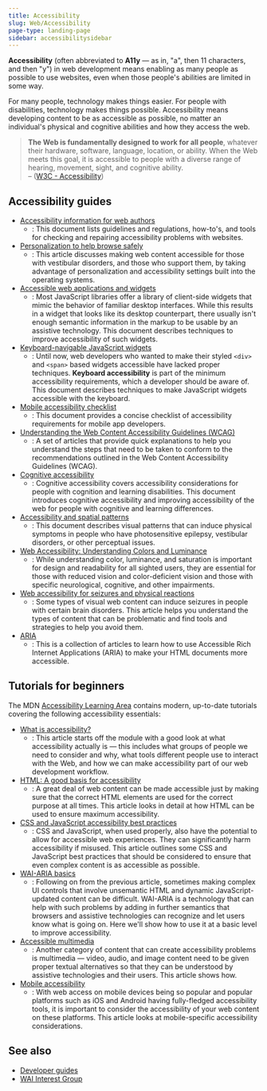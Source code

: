 ```yaml
---
title: Accessibility
slug: Web/Accessibility
page-type: landing-page
sidebar: accessibilitysidebar
---
```


**Accessibility** (often abbreviated to **A11y** — as in, "a", then 11 characters, and then "y") in web development means enabling as many people as possible to use websites, even when those people's abilities are limited in some way.

For many people, technology makes things easier. For people with disabilities, technology makes things possible. Accessibility means developing content to be as accessible as possible, no matter an individual's physical and cognitive abilities and how they access the web.

> **The Web is fundamentally designed to work for all people**, whatever their hardware, software, language, location, or ability.
> When the Web meets this goal, it is accessible to people with a diverse range of hearing, movement, sight, and cognitive ability. \
> – ([W3C - Accessibility](https://www.w3.org/standards/webdesign/accessibility))

## Accessibility guides

- [Accessibility information for web authors](/en-US/docs/Web/Accessibility/Guides/Information_for_Web_authors)
  - : This document lists guidelines and regulations, how-to's, and tools for checking and repairing accessibility problems with websites.
- [Personalization to help browse safely](/en-US/docs/Web/Accessibility/Guides/Browsing_safely)
  - : This article discusses making web content accessible for those with vestibular disorders, and those who support them, by taking advantage of personalization and accessibility settings built into the operating systems.
- [Accessible web applications and widgets](/en-US/docs/Web/Accessibility/Guides/Accessible_web_applications_and_widgets)
  - : Most JavaScript libraries offer a library of client-side widgets that mimic the behavior of familiar desktop interfaces.
    While this results in a widget that looks like its desktop counterpart, there usually isn't enough semantic information in the markup to be usable by an assistive technology.
    This document describes techniques to improve accessibility of such widgets.
- [Keyboard-navigable JavaScript widgets](/en-US/docs/Web/Accessibility/Guides/Keyboard-navigable_JavaScript_widgets)
  - : Until now, web developers who wanted to make their styled `<div>` and `<span>` based widgets accessible have lacked proper techniques.
    **Keyboard accessibility** is part of the minimum accessibility requirements, which a developer should be aware of.
    This document describes techniques to make JavaScript widgets accessible with the keyboard.
- [Mobile accessibility checklist](/en-US/docs/Web/Accessibility/Guides/Mobile_accessibility_checklist)
  - : This document provides a concise checklist of accessibility requirements for mobile app developers.
- [Understanding the Web Content Accessibility Guidelines (WCAG)](/en-US/docs/Web/Accessibility/Guides/Understanding_WCAG)
  - : A set of articles that provide quick explanations to help you understand the steps that need to be taken to conform to the recommendations outlined in the Web Content Accessibility Guidelines (WCAG).
- [Cognitive accessibility](/en-US/docs/Web/Accessibility/Guides/Cognitive_accessibility)
  - : Cognitive accessibility covers accessibility considerations for people with cognition and learning disabilities.
    This document introduces cognitive accessibility and improving accessibility of the web for people with cognitive and learning differences.
- [Accessibility and spatial patterns](/en-US/docs/Web/Accessibility/Guides/Accessibility_and_Spatial_Patterns)
  - : This document describes visual patterns that can induce physical symptoms in people who have photosensitive epilepsy, vestibular disorders, or other perceptual issues.
- [Web Accessibility: Understanding Colors and Luminance](/en-US/docs/Web/Accessibility/Guides/Colors_and_Luminance)
  - : While understanding color, luminance, and saturation is important for design and readability for all sighted users, they are essential for those with reduced vision and color-deficient vision and those with specific neurological, cognitive, and other impairments.
- [Web accessibility for seizures and physical reactions](/en-US/docs/Web/Accessibility/Guides/Seizure_disorders)
  - : Some types of visual web content can induce seizures in people with certain brain disorders.
    This article helps you understand the types of content that can be problematic and find tools and strategies to help you avoid them.
- [ARIA](/en-US/docs/Web/Accessibility/ARIA)
  - : This is a collection of articles to learn how to use Accessible Rich Internet Applications (ARIA) to make your HTML documents more accessible.

## Tutorials for beginners

The MDN [Accessibility Learning Area](/en-US/docs/Learn_web_development/Core/Accessibility) contains modern, up-to-date tutorials covering the following accessibility essentials:

- [What is accessibility?](/en-US/docs/Learn_web_development/Core/Accessibility/What_is_accessibility)
  - : This article starts off the module with a good look at what accessibility actually is — this includes what groups of people we need to consider and why, what tools different people use to interact with the Web, and how we can make accessibility part of our web development workflow.
- [HTML: A good basis for accessibility](/en-US/docs/Learn_web_development/Core/Accessibility/HTML)
  - : A great deal of web content can be made accessible just by making sure that the correct HTML elements are used for the correct purpose at all times. This article looks in detail at how HTML can be used to ensure maximum accessibility.
- [CSS and JavaScript accessibility best practices](/en-US/docs/Learn_web_development/Core/Accessibility/CSS_and_JavaScript)
  - : CSS and JavaScript, when used properly, also have the potential to allow for accessible web experiences. They can significantly harm accessibility if misused. This article outlines some CSS and JavaScript best practices that should be considered to ensure that even complex content is as accessible as possible.
- [WAI-ARIA basics](/en-US/docs/Learn_web_development/Core/Accessibility/WAI-ARIA_basics)
  - : Following on from the previous article, sometimes making complex UI controls that involve unsemantic HTML and dynamic JavaScript-updated content can be difficult. WAI-ARIA is a technology that can help with such problems by adding in further semantics that browsers and assistive technologies can recognize and let users know what is going on. Here we'll show how to use it at a basic level to improve accessibility.
- [Accessible multimedia](/en-US/docs/Learn_web_development/Core/Accessibility/Multimedia)
  - : Another category of content that can create accessibility problems is multimedia — video, audio, and image content need to be given proper textual alternatives so that they can be understood by assistive technologies and their users. This article shows how.
- [Mobile accessibility](/en-US/docs/Learn_web_development/Core/Accessibility/Mobile)
  - : With web access on mobile devices being so popular and popular platforms such as iOS and Android having fully-fledged accessibility tools, it is important to consider the accessibility of your web content on these platforms. This article looks at mobile-specific accessibility considerations.

## See also

- [Developer guides](/en-US/docs/MDN/Guides)
- [WAI Interest Group](https://www.w3.org/WAI/about/groups/waiig/)
